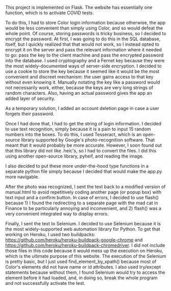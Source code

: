 This project is implemented on Flask. The website has essentially one function, which is to activate COVID tests. 

To do this, I had to store Color login information because otherwise, the app would be less convenient than simply using Color, and so would defeat the whole point. Of course, storing passwords is tricky business, so I decided to encrypt the password. At first, I was going to do this in the SQL database, itself, but I quickly realized that that would not work, so I instead opted to encrypt it on the server and pass the relevant information where it needed to go: pass the key to the client machine and pass the encrypted password into the database. I used cryptography and a Fernet key because they were the most widely-documented ways of server-side encryption. I decided to use a cookie to store the key because it seemed like it would be the most convenient and discreet mechanism: the user gains access to that key without even knowing it. Manually notating the key like a password would not necessarily work, either, because the keys are very long strings of random characters. Also, having an actual password gives the app an added layer of security.  

As a temporary solution, I added an account deletion page in case a user forgets their password. 

Once I had done that, I had to get the string of login information. I decided to use text recognition, simply because it is a pain to input 15 random numbers into the boxes. To do this, I used Tesseract, which is an open-source library supported by Google's photo-recognition software. That meant that it would probably be more accurate. However, I soon found out that this library did not like .heic's, so I had to convert the files. I did this using another open-source library, pyheif, and reading the image.

I also decided to put these more under-the-hood type functions in a separate python file simply because I decided that would make the app.py more navigable. 

After the photo was recognized, I sent the text back to a modified version of manual.html to avoid repetitively coding another page (or popup box) with text input and a confirm button. In case of errors, I decided to use flash() because 1) I found the redirecting to a separate page with the mad cat in Finance to be particularly annoying and inconvenient, and 2) flash() was a very convenient integrated way to display errors. 

Finally, I sent the text to Selenium. I decided to use Selenium because it is the most widely-supported web automation library for Python. To get that working on Heroku, I used two buildpacks: https://github.com/heroku/heroku-buildpack-google-chrome and https://github.com/heroku/heroku-buildpack-chromedriver. I did not include those files in this code because it would mess up the execution on Heroku, which is the ultimate purpose of this website. The execution of the Selenium is pretty basic, but I just used find_element_by_xpath() because most of Color's elements did not have name or id attributes. I also used try/except statements because without them, I found Selenium would try to access the element before it had loaded, and, in doing so, break the whole program and not successfully activate the test. 

